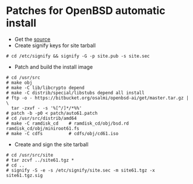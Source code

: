 # Patches for OpenBSD automatic install

* Get the [source](https://www.openbsd.org/anoncvs.html)
* Create signify keys for site tarball

```
# cd /etc/signify && signify -G -p site.pub -s site.sec
```
 
* Patch and build the install image

```
# cd /usr/src
# make obj
# make -C lib/libcrypto depend
# make -C distrib/special/libstubs depend all install
# ftp -o - https://bitbucket.org/osalmi/openbsd-ai/get/master.tar.gz | \
  tar -zxvf - -s '%[^/]*/*%%'
# patch -b -p0 < patch/auto61.patch
# cd /usr/src/distrib/amd64
# make -C ramdisk_cd    # ramdisk_cd/obj/bsd.rd ramdisk_cd/obj/miniroot61.fs
# make -C cdfs          # cdfs/obj/cd61.iso
```

* Create and sign the site tarball

```
# cd /usr/src/site
# tar zcvf ../site61.tgz *
# cd ..
# signify -S -e -s /etc/signify/site.sec -m site61.tgz -x site61.tgz.sig
```
